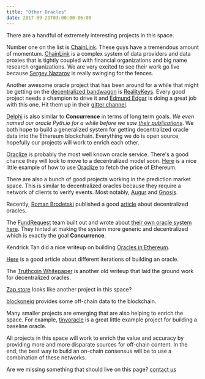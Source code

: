 ```yaml
---
title: "Other Oracles"
date: 2017-09-21T03:00:00-06:00
---
```


There are a handful of extremely interesting projects in this space.

Number one on the list is [ChainLink](https://link.smartcontract.com/). These guys have a tremendous amount of momentum. [ChainLink](https://link.smartcontract.com/) is a complex system of data providers and data proxies that is tightly coupled with financial organizations and big name research organizations. We are very excited to see their work go live because <a href="https://twitter.com/SergeyNazarov">Sergey Nazarov</a> is really swinging for the fences.

Another awesome oracle project that has been around for a while that might be getting on the [decentralized bandwagon](https://medium.com/@edmundedgar/snopes-meets-mechanical-turk-announcing-reality-check-a-crowd-sourced-smart-contract-oracle-551d03468177) is [RealityKeys](https://www.realitykeys.com/). Every good project needs a champion to drive it and <a href="https://twitter.com/edmundedgar">Edmund Edgar</a> is doing a great job with this one. Hit them up in their [gitter channel](https://gitter.im/realitykeys/realitycheck).

[Delphi](https://delphi.systems/) is also similar to **Concurrence** in terms of long term goals. *We even named our oracle Pyth.io for a while before we saw [their publications](https://keepingstock.net/a-glimpse-of-pythia-731df5fc7972)*. We both hope to build a generalized system for getting decentralized oracle data into the Ethereum blockchain. Everything we do is open source, hopefully our projects will work to enrich each other.

[Oraclize](http://www.oraclize.it/) is probably the most well known oracle service. There's a good chance they will look to move to a decentralized model soon. [Here](https://ethereumdev.io/getting-data-internet-oraclize/) is a nice little example of how to use [Oraclize](http://www.oraclize.it/) to fetch the price of Ethereum.

There are also a bunch of good projects working in the prediction market space. This is similar to decentralized oracles because they require a network of clients to verify events. Most notably, [Augur](https://augur.net/) and [Gnosis](https://gnosis.pm/).

Recently, [Roman Brodetski](https://github.com/RomanBrodetski) published a good [article](https://medium.com/@roman.brodetski/introducing-oracul-decentralized-oracle-data-feed-solution-for-ethereum-5cab1ca8bb64) about decentralized oracles.

The [FundRequest](https://fundrequest.io/) team built out and wrote about <a href="https://blog.fundrequest.io/introducing-azrael-the-missing-link-between-blockchain-and-backend-4ea7df4ab9de">their own oracle system here</a>. They hinted at making the system more generic and decentralized which is exactly the goal **Concurrence**.   

Kendrick Tan did a nice writeup on building [Oracles in Ethereum](https://kndrck.co/posts/ethereum_oracles_a_simple_guide/).

[Here](https://medium.com/@mustwin/building-an-oracle-for-an-ethereum-contract-6096d3e39551) is a good article about different iterations of building an oracle.

The [Truthcoin Whitepaper](http://www.truthcoin.info/papers/truthcoin-whitepaper.pdf) is another old writeup that laid the ground work for decentralized oracles.

[Zap.store](https://zap.store/) looks like another project in this space?

[blockoneiq](https://blockoneiq.thomsonreuters.com/) provides some off-chain data to the blockchain.

Many smaller projects are emerging that are also helping to enrich the space. For example, [tinyoracle](https://github.com/axic/tinyoracle) is a great little example project for building a baseline oracle.

All projects in this space will work to enrich the value and accuracy by providing more and more disparate sources for off-chain content. In the end, the best way to build an on-chain consensus will be to use a combination of these networks.

Are we missing something that should live on this page? [contact us](/contact)
